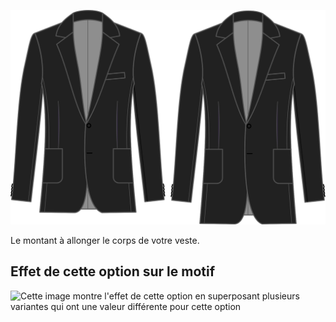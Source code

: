![Supplément de longueur](lengthbonus.svg)

Le montant à allonger le corps de votre veste.

## Effet de cette option sur le motif

![Cette image montre l'effet de cette option en superposant plusieurs variantes qui ont une valeur différente pour cette option](jaeger\_lengthbonus\_sample.svg "Effet de cette option sur le motif")
